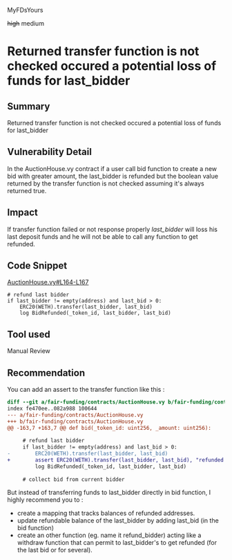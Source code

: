 MyFDsYours

~~high~~ medium

# Returned transfer function is not checked occured a potential loss of funds for last_bidder

## Summary
Returned transfer function is not checked occured a potential loss of funds for last_bidder 

## Vulnerability Detail

In the AuctionHouse.vy contract if a user call bid function to create a new bid with greater amount, the last_bidder is refunded  but the boolean value returned by the transfer function is not checked assuming it's always returned true.

## Impact
If transfer function failed or not response properly *last_bidder* will loss his last deposit funds and he will not be able to call any function to get refunded. 

## Code Snippet

[AuctionHouse.vy#L164-L167](https://github.com/sherlock-audit/2023-02-fair-funding/blob/main/fair-funding/contracts/AuctionHouse.vy#L164-L167)
```vyper
# refund last bidder
if last_bidder != empty(address) and last_bid > 0:
    ERC20(WETH).transfer(last_bidder, last_bid)
    log BidRefunded(_token_id, last_bidder, last_bid)

```

## Tool used

Manual Review

## Recommendation

You can add  an assert to the transfer function like this : 
```diff
diff --git a/fair-funding/contracts/AuctionHouse.vy b/fair-funding/contracts/AuctionHouse.vy                                              
index fe470ee..082a988 100644
--- a/fair-funding/contracts/AuctionHouse.vy
+++ b/fair-funding/contracts/AuctionHouse.vy
@@ -163,7 +163,7 @@ def bid(_token_id: uint256, _amount: uint256):
 
     # refund last bidder
     if last_bidder != empty(address) and last_bid > 0:
-        ERC20(WETH).transfer(last_bidder, last_bid)
+        assert ERC20(WETH).transfer(last_bidder, last_bid), "refunded transfer failed"
         log BidRefunded(_token_id, last_bidder, last_bid)
 
     # collect bid from current bidder
```

But instead of transferring funds to last_bidder directly in bid function, I highly recommend you to : 
- create a mapping that tracks balances of refunded addresses. 
- update refundable balance of the last_bidder by adding last_bid (in the bid function)
- create an other function (eg. name it refund_bidder) acting like a withdraw function that can permit to last_bidder's to get refunded (for the last bid or for several).